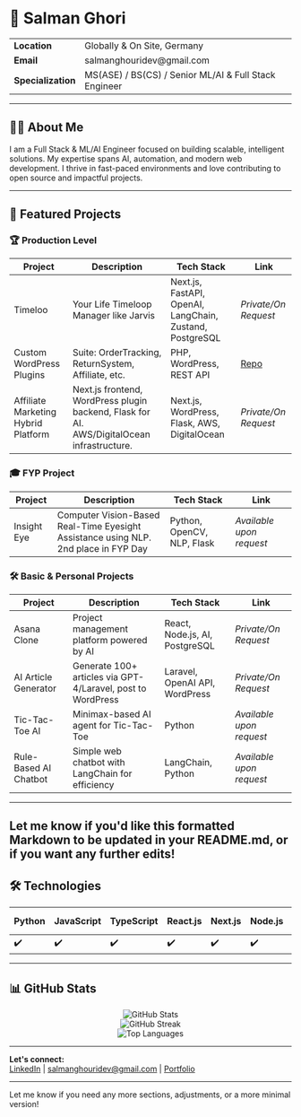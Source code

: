 # 👋 Salman Ghori

<table>
  <tr>
    <td><b>Location</b></td>
    <td>Globally & On Site, Germany</td>
  </tr>
  <tr>
    <td><b>Email</b></td>
    <td>salmanghouridev@gmail.com</td>
  </tr>
   <tr>
    <td><b>Specialization</b></td>
    <td>MS(ASE) / BS(CS) / Senior ML/AI & Full Stack Engineer</td>
  </tr>
 </table>

---

## 🧑‍💼 About Me

I am a Full Stack & ML/AI Engineer focused on building scalable, intelligent solutions. My expertise spans AI, automation, and modern web development. I thrive in fast-paced environments and love contributing to open source and impactful projects.


---

## 🚀 Featured Projects

### 🏆 Production Level

| Project                  | Description                                                                                              | Tech Stack                                         | Link                                                                              |
|--------------------------|----------------------------------------------------------------------------------------------------------|----------------------------------------------------|-----------------------------------------------------------------------------------|
| Timeloo                  | Your Life Timeloop Manager like Jarvis                                                                   | Next.js, FastAPI, OpenAI, LangChain, Zustand, PostgreSQL | *Private/On Request*                                 |
| Custom WordPress Plugins | Suite: OrderTracking, ReturnSystem, Affiliate, etc.                                                      | PHP, WordPress, REST API                           | [Repo](https://github.com/salmanghouridev/customwordpressplugins)                 |
| Affiliate Marketing Hybrid Platform | Next.js frontend, WordPress plugin backend, Flask for AI. AWS/DigitalOcean infrastructure.      | Next.js, WordPress, Flask, AWS, DigitalOcean       | *Private/On Request*                                                              |

### 🎓 FYP Project

| Project       | Description                                                              | Tech Stack             | Link                        |
|---------------|--------------------------------------------------------------------------|------------------------|-----------------------------|
| Insight Eye   | Computer Vision-Based Real-Time Eyesight Assistance using NLP.<br>2nd place in FYP Day | Python, OpenCV, NLP, Flask | *Available upon request*    |

### 🛠️ Basic & Personal Projects

| Project                       | Description                                                   | Tech Stack                      | Link                       |
|-------------------------------|---------------------------------------------------------------|---------------------------------|----------------------------|
| Asana Clone                   | Project management platform powered by AI                     | React, Node.js, AI, PostgreSQL  | *Private/On Request*       |
| AI Article Generator          | Generate 100+ articles via GPT-4/Laravel, post to WordPress   | Laravel, OpenAI API, WordPress  | *Private/On Request*       |
| Tic-Tac-Toe AI                | Minimax-based AI agent for Tic-Tac-Toe                        | Python                          | *Available upon request*   |
| Rule-Based AI Chatbot         | Simple web chatbot with LangChain for efficiency              | LangChain, Python               | *Available upon request*   |

---

Let me know if you'd like this formatted Markdown to be updated in your README.md, or if you want any further edits!
---

## 🛠️ Technologies

| Python | JavaScript | TypeScript | React.js | Next.js | Node.js | Django | Flask | Laravel | WordPress | PostgreSQL | MongoDB | MySQL | Docker | AWS | DigitalOcean | Kubernetes | TensorFlow | OpenCV | LangChain | HuggingFace | OpenAI API | Scikit-Learn | ElasticSearch | Keras | Redis | Pinecone | FAISS | GraphQL | CI/CD (Jenkins) | Jira | ZeroMQ | Postman | GitHub |
|--------|------------|------------|----------|---------|---------|--------|-------|---------|-----------|------------|---------|-------|--------|-----|-------------|------------|------------|--------|-----------|-------------|------------|--------------|---------------|-------|-------|----------|-------|---------|-----------------|------|--------|---------|--------|
| ✔️     | ✔️         | ✔️         | ✔️       | ✔️      | ✔️      | ✔️     | ✔️    | ✔️      | ✔️        | ✔️         | ✔️      | ✔️    | ✔️     | ✔️  | ✔️          | ✔️         | ✔️         | ✔️     | ✔️        | ✔️          | ✔️         | ✔️           | ✔️            | ✔️    | ✔️    | ✔️       | ✔️    | ✔️      | ✔️              | ✔️   | ✔️     | ✔️      | ✔️     |

---

## 📊 GitHub Stats

<p align="center">
  <img src="https://github-readme-stats.vercel.app/api?username=salmanghouridev&show_icons=true&theme=tokyonight" alt="GitHub Stats" />
  <br>
  <img src="https://github-readme-streak-stats.herokuapp.com/?user=salmanghouridev&theme=tokyonight" alt="GitHub Streak" />
  <br>
  <img src="https://github-readme-stats.vercel.app/api/top-langs/?username=salmanghouridev&layout=compact&theme=tokyonight" alt="Top Languages" />
</p>

---

**Let's connect:**  
[LinkedIn](https://www.linkedin.com/in/salmanghouridev) | salmanghouridev@gmail.com | [Portfolio](http://www.salmanghori.com)

---

Let me know if you need any more sections, adjustments, or a more minimal version!
